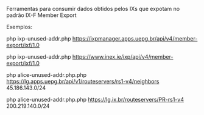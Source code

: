 Ferramentas para consumir dados obtidos pelos IXs que expotam no padrão IX-F Member Export

Exemplos:

php ixp-unused-addr.php https://ixpmanager.apps.uepg.br/api/v4/member-export/ixf/1.0

php ixp-unused-addr.php https://www.inex.ie/ixp/api/v4/member-export/ixf/1.0

php alice-unused-addr.php.php https://lg.apps.uepg.br/api/v1/routeservers/rs1-v4/neighbors 45.186.143.0/24

php alice-unused-addr.php.php https://lg.ix.br/routeservers/PR-rs1-v4 200.219.140.0/24
